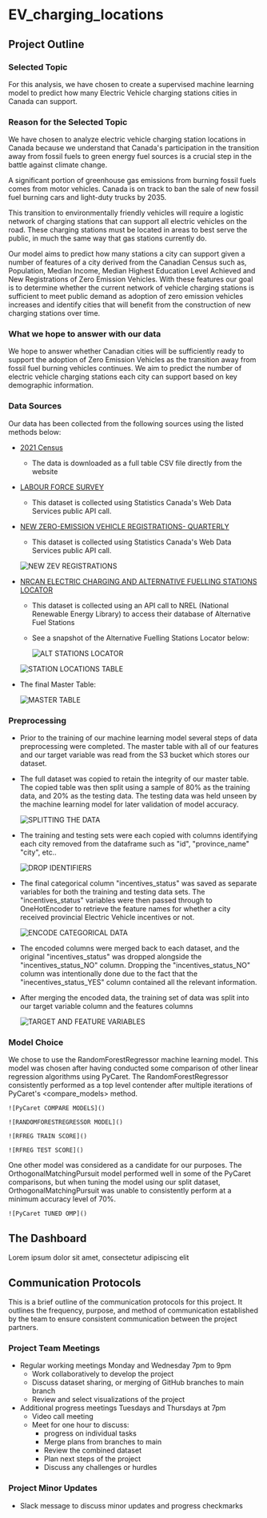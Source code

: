 # EV_charging_locations

## Project Outline

### Selected Topic
For this analysis, we have chosen to create a supervised machine learning model to predict how many Electric Vehicle charging stations cities in Canada can support.

### Reason for the Selected Topic
We have chosen to analyze electric vehicle charging station locations in Canada because we understand that Canada's participation in the transition away from fossil fuels to green energy fuel sources is a crucial step in the battle against climate change. 

A significant portion of greenhouse gas emissions from burning fossil fuels comes from motor vehicles. Canada is on track to ban the sale of new fossil fuel burning cars and light-duty trucks by 2035. 

This transition to environmentally friendly vehicles will require a logistic network of charging stations that can support all electric vehicles on the road. These charging stations must be located in areas to best serve the public, in much the same way that gas stations currently do.

Our model aims to predict how many stations a city can support given a number of features of a city derived from the Canadian Census such as, Population, Median Income, Median Highest Education Level Achieved and New Registrations of Zero Emission Vehicles. With these features our goal is to determine whether the current network of vehicle charging stations is sufficient to meet public demand as adoption of zero emission vehicles increases and identify cities that will benefit from the construction of new charging stations over time.

### What we hope to answer with our data
We hope to answer whether Canadian cities will be sufficiently ready to support the adoption of Zero Emission Vehicles as the transition away from fossil fuel burning vehicles continues. We aim to predict the number of electric vehicle charging stations each city can support based on key demographic information.

### Data Sources
Our data has been collected from the following sources using the listed methods below:
- [2021 Census](https://www12.statcan.gc.ca/census-recensement/2021/dp-pd/prof/details/download-telecharger.cfm?Lang=E)
    - The data is downloaded as a full table CSV file directly from the website
- [LABOUR FORCE SURVEY](https://www150.statcan.gc.ca/t1/tbl1/en/tv.action?pid=1410039101)
    - This dataset is collected using Statistics Canada's Web Data Services public API call.
- [NEW ZERO-EMISSION VEHICLE REGISTRATIONS- QUARTERLY](https://doi.org/10.25318/2010002501-eng)
    - This dataset is collected using Statistics Canada's Web Data Services public API call.

    ![NEW ZEV REGISTRATIONS]()


- [NRCAN ELECTRIC CHARGING AND ALTERNATIVE FUELLING STATIONS LOCATOR](https://developer.nrel.gov/docs/transportation/alt-fuel-stations-v1/)
    - This dataset is collected using an API call to NREL (National Renewable Energy Library) to access their database of Alternative Fuel Stations
    - See a snapshot of the Alternative Fuelling Stations Locator below:

        ![ALT STATIONS LOCATOR]()

    ![STATION LOCATIONS TABLE]()



- The final Master Table:

    ![MASTER TABLE]()

### Preprocessing
- Prior to the training of our machine learning model several steps of data preprocessing were completed. The master table with all of our features and our target variable was read from the S3 bucket which stores our dataset.

- The full dataset was copied to retain the integrity of our master table. The copied table was then split using a sample of 80% as the training data, and 20% as the testing data. The testing data was held unseen by the machine learning model for later validation of model accuracy.

    ![SPLITTING THE DATA]()

- The training and testing sets were each copied with columns identifying each city removed from the dataframe such as "id", "province_name" "city", etc..

    ![DROP IDENTIFIERS]()

- The final categorical column "incentives_status" was saved as separate variables for both the training and testing data sets. The "incentives_status" variables were then passed through to OneHotEncoder to retrieve the feature names for whether a city received provincial Electric Vehicle incentives or not.

    ![ENCODE CATEGORICAL DATA]()

- The encoded columns were merged back to each dataset, and the original "incentives_status" was dropped alongside the "incentives_status_NO" column. Dropping the "incentives_status_NO" column was intentionally done due to the fact that the "inecentives_status_YES" column contained all the relevant information.

- After merging the encoded data, the training set of data was split into our target variable column and the features columns

    ![TARGET AND FEATURE VARIABLES]()


### Model Choice
We chose to use the RandomForestRegressor machine learning model. This model was chosen after having conducted some comparison of other linear regression algorithms using PyCaret. The RandomForestRegressor consistently performed as a top level contender after multiple iterations of PyCaret's <compare_models> method. 

    ![PyCaret COMPARE MODELS]()

    ![RANDOMFORESTREGRESSOR MODEL]()

    ![RFREG TRAIN SCORE]()

    ![RFREG TEST SCORE]()

One other model was considered as a candidate for our purposes. The OrthogonalMatchingPursuit model performed well in some of the PyCaret comparisons, but when tuning the model using our split dataset, OrthogonalMatchingPursuit was unable to consistently perform at a minimum accuracy level of 70%.

    ![PyCaret TUNED OMP]()


## The Dashboard
Lorem ipsum dolor sit amet, consectetur adipiscing elit 




## Communication Protocols
This is a brief outline of the communication protocols for this project. It outlines the frequency, purpose, and method of communication established by the team to ensure consistent communication between the project partners.
### Project Team Meetings
- Regular working meetings Monday and Wednesday 7pm to 9pm
    - Work collaboratively to develop the project
    - Discuss dataset sharing, or merging of GitHub branches to main branch
    - Review and select visualizations of the project
- Additional progress meetings Tuesdays and Thursdays at 7pm
    - Video call meeting
    - Meet for one hour to discuss:
        - progress on individual tasks
        - Merge plans from branches to main
        - Review the combined dataset
        - Plan next steps of the project
        - Discuss any challenges or hurdles

### Project Minor Updates
- Slack message to discuss minor updates and progress checkmarks
